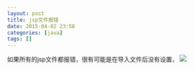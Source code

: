 ```yaml
---
layout: post
title: jsp文件报错
date: 2015-04-02 23:58
categories: [java]
tags: []
---
```

如果所有的jsp文件都报错，很有可能是在导入文件后没有设置，
![](http://img.blog.csdn.net/20150402164513769?watermark/2/text/aHR0cDovL2Jsb2cuY3Nkbi5uZXQvc3VuaHV3aA==/font/5a6L5L2T/fontsize/400/fill/I0JBQkFCMA==/dissolve/70/gravity/Center)
